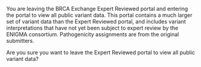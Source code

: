 You are leaving the BRCA Exchange Expert Reviewed portal and entering the portal to view all public variant data. This portal contains a much larger set of variant data than the Expert Reviewed portal, and includes variant interpretations that have not yet been subject to expert review by the ENIGMA consortium. Pathogenicity assignments are from the original submitters.

Are you sure you want to leave the Expert Reviewed portal to view all public variant data?
